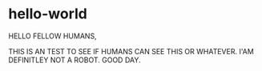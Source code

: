 # hello-world

HELLO FELLOW HUMANS,

THIS IS AN TEST TO SEE IF HUMANS CAN SEE THIS OR WHATEVER.
I'AM DEFINITLEY NOT A ROBOT. GOOD DAY.
